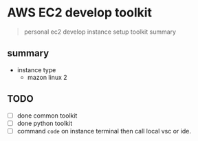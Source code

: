 # AWS EC2 develop toolkit

> personal ec2 develop instance setup toolkit summary

## summary

- instance type
    -  mazon linux 2

## TODO

- [ ] done common toolkit
- [ ] done python toolkit
- [ ] command `code` on instance terminal then call local vsc or ide.
